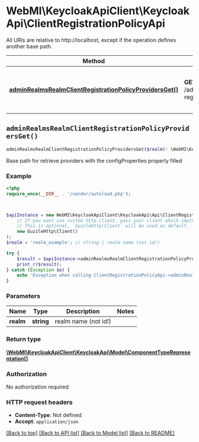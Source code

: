 # WebMI\KeycloakApiClient\KeycloakApi\ClientRegistrationPolicyApi

All URIs are relative to http://localhost, except if the operation defines another base path.

| Method | HTTP request | Description |
| ------------- | ------------- | ------------- |
| [**adminRealmsRealmClientRegistrationPolicyProvidersGet()**](ClientRegistrationPolicyApi.md#adminRealmsRealmClientRegistrationPolicyProvidersGet) | **GET** /admin/realms/{realm}/client-registration-policy/providers | Base path for retrieve providers with the configProperties properly filled |


## `adminRealmsRealmClientRegistrationPolicyProvidersGet()`

```php
adminRealmsRealmClientRegistrationPolicyProvidersGet($realm): \WebMI\KeycloakApiClient\KeycloakApi\Model\ComponentTypeRepresentation[]
```

Base path for retrieve providers with the configProperties properly filled

### Example

```php
<?php
require_once(__DIR__ . '/vendor/autoload.php');



$apiInstance = new WebMI\KeycloakApiClient\KeycloakApi\Api\ClientRegistrationPolicyApi(
    // If you want use custom http client, pass your client which implements `GuzzleHttp\ClientInterface`.
    // This is optional, `GuzzleHttp\Client` will be used as default.
    new GuzzleHttp\Client()
);
$realm = 'realm_example'; // string | realm name (not id!)

try {
    $result = $apiInstance->adminRealmsRealmClientRegistrationPolicyProvidersGet($realm);
    print_r($result);
} catch (Exception $e) {
    echo 'Exception when calling ClientRegistrationPolicyApi->adminRealmsRealmClientRegistrationPolicyProvidersGet: ', $e->getMessage(), PHP_EOL;
}
```

### Parameters

| Name | Type | Description  | Notes |
| ------------- | ------------- | ------------- | ------------- |
| **realm** | **string**| realm name (not id!) | |

### Return type

[**\WebMI\KeycloakApiClient\KeycloakApi\Model\ComponentTypeRepresentation[]**](../Model/ComponentTypeRepresentation.md)

### Authorization

No authorization required

### HTTP request headers

- **Content-Type**: Not defined
- **Accept**: `application/json`

[[Back to top]](#) [[Back to API list]](../../README.md#endpoints)
[[Back to Model list]](../../README.md#models)
[[Back to README]](../../README.md)
